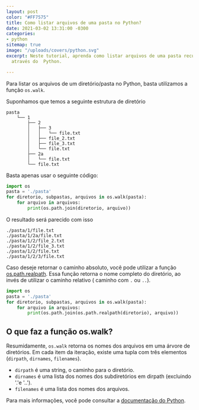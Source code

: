 ```yaml
---
layout: post
color: "#FF7575"
title: Como listar arquivos de uma pasta no Python?
date: 2021-03-02 13:31:00 -0300
categories:
- python
sitemap: true
image: "/uploads/covers/python.svg"
excerpt: Neste tutorial, aprenda como listar arquivos de uma pasta recursivamente
  através do  Python.

---
```

Para listar os arquivos de um diretório/pasta no Python, basta utilizamos a função `os.walk`.

Suponhamos que temos a seguinte estrutura de diretório

```text
pasta
    └── 1
        ├── 2
        │   ├── 3
        │   │   └── file.txt
        │   ├── file_2.txt
        │   ├── file_3.txt
        │   └── file.txt
        ├── 2a
        │   └── file.txt
        └── file.txt
```

Basta apenas usar o seguinte código:

```python
import os
pasta = './pasta'
for diretorio, subpastas, arquivos in os.walk(pasta):
	for arquivo in arquivos:
    	print(os.path.join(diretorio, arquivo))
```

O resultado será parecido com isso

```text
./pasta/1/file.txt
./pasta/1/2a/file.txt
./pasta/1/2/file_2.txt
./pasta/1/2/file_3.txt
./pasta/1/2/file.txt
./pasta/1/2/3/file.txt
```

Caso deseje retornar o caminho absoluto, você pode utilizar a função [os.path.realpath](https://docs.python.org/3/library/os.path.html#os.path.realpath "Função os.path.realpath"). Essa função retorna o nome completo do diretório, ao invés de utilizar o caminho relativo ( caminho com `.` ou `..`).

```python
import os
pasta = './pasta'
for diretorio, subpastas, arquivos in os.walk(pasta):
	for arquivo in arquivos:
    	print(os.path.join(os.path.realpath(diretorio), arquivo))
```

## O que faz a função os.walk?

Resumidamente, `os.walk` retorna os nomes dos arquivos em uma árvore de diretórios. Em cada item da iteração, existe uma tupla com três elementos (`dirpath`, `dirnames`, `filenames`).

* `dirpath` é uma string, o caminho para o diretório.
* `dirnames` é uma lista dos nomes dos subdiretórios em dirpath (excluindo '.'e '..').
* `filenames` é uma lista dos nomes dos arquivos.

Para mais informações, você pode consultar a [documentação do Python](https://docs.python.org/3/library/os.html#os.walk).